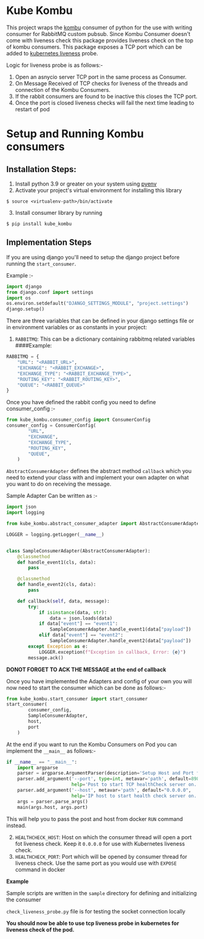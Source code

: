 # Kube Kombu

This project wraps the [kombu](https://pypi.org/project/kombu/) consumer of python for the use with writing consumer for RabbitMQ custom pubsub.
Since Kombu Consumer doesn't come with liveness check this package provides liveness check on the top
of kombu consumers. This package exposes a TCP port which can be added to [kubernetes liveness](https://kubernetes.io/docs/tasks/configure-pod-container/configure-liveness-readiness-startup-probes/) probe.

Logic for liveness probe is as follows:-
1. Open an asnycio server TCP port in the same process as Consumer. 
2. On Message Received of TCP checks for liveness of the threads and connection of the Kombu Consumers. 
3. If the rabbit consumers are found to be inactive this closes the TCP port.
4. Once the port is closed liveness checks will fail the next time leading to restart of pod


# Setup and Running Kombu consumers

## Installation Steps:

1. Install python 3.9 or greater on your system using [pyenv](https://github.com/pyenv/pyenv)
2. Activate your project's virtual environment for installing this library
```shell
$ source <virtualenv-path>/bin/activate
```
3. Install consumer library by running 
```shell
$ pip install kube_kombu
```

## Implementation Steps

If you are using django you'll need to setup the django project before running the `start_consumer`. 

Example :- 

```python
import django
from django.conf import settings
import os
os.environ.setdefault("DJANGO_SETTINGS_MODULE", "project.settings")
django.setup()

```

There are three variables that can be defined in your django settings file or in environment variables or as constants in your project:
1. `RABBITMQ`: This can be a dictionary containing rabbitmq related variables 
    ####Example:
```python
RABBITMQ = {
    "URL": "<RABBIT_URL>",
    "EXCHANGE": "<RABBIT_EXCHANGE>",
    "EXCHANGE_TYPE": "<RABBIT_EXCHANGE_TYPE>",
    "ROUTING_KEY": "<RABBIT_ROUTING_KEY>",
    "QUEUE": "<RABBIT_QUEUE>"
}
```
Once you have defined the rabbit config you need to define consumer_config :- 
```python
from kube_kombu.consumer_config import ConsumerConfig
consumer_config = ConsumerConfig(
        "URL",
        "EXCHANGE",
        "EXCHANGE_TYPE",
        "ROUTING_KEY",
        "QUEUE",
    )
```

`AbstractConsumerAdapter` defines the abstract method `callback` which you need to extend your class with and implement your own adapter on what you want to do on receiving the message.

Sample Adapter Can be written as :- 

```python
import json
import logging

from kube_kombu.abstract_consumer_adapter import AbstractConsumerAdapter

LOGGER = logging.getLogger(__name__)


class SampleConsumerAdapter(AbstractConsumerAdapter):
    @classmethod
    def handle_event1(cls, data):
        pass

    @classmethod
    def handle_event2(cls, data):
        pass

    def callback(self, data, message):
        try:
            if isinstance(data, str):
                data = json.loads(data)
            if data["event"] == "event1":
                SampleConsumerAdapter.handle_event1(data["payload"])
            elif data["event"] == "event2":
                SampleConsumerAdapter.handle_event2(data["payload"])
        except Exception as e:
            LOGGER.exception(f"Exception in callback, Error: {e}")
        message.ack()
```
**DONOT FORGET TO ACK THE MESSAGE at the end of callback**

Once you have implemented the Adapters and config of your own you will now need to start the consumer which can be done as follows:- 

```python
from kube_kombu.start_consumer import start_consumer
start_consumer(
        consumer_config,
        SampleConsumerAdapter,
        host,
        port
    )
```

At the end if you want to run the Kombu Consumers on Pod you can implement the `__main__` as follows:- 
```python
if __name__ == "__main__":
    import argparse
    parser = argparse.ArgumentParser(description='Setup Host and Port for Kube Liveness check')
    parser.add_argument('--port', type=int, metavar='path', default=8988,
                        help='Post to start TCP healthCheck server on. Default is 8988')
    parser.add_argument('--host', metavar='path', default="0.0.0.0",
                        help='IP host to start health check server on. Default is 0.0.0.0')
    args = parser.parse_args()
    main(args.host, args.port)
```

This will help you to pass the post and host from docker `RUN` command instead. 


2. `HEALTHCHECK_HOST`: Host on which the consumer thread will open a port fot liveness check. Keep it `0.0.0.0` for use with Kubernetes liveness check.
3. `HEALTHCHECK_PORT`: Port which will be opened by consumer thread for liveness check. Use the same port as you would use with `EXPOSE` command in docker

**Example**

Sample scripts are written in the `sample` directory for defining and initializing the consumer

`check_liveness_probe.py` file is for testing the socket connection locally

**You should now be able to use tcp liveness probe in kubernetes for liveness check of the pod.**
